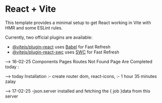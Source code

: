 # React + Vite

This template provides a minimal setup to get React working in Vite with HMR and some ESLint rules.

Currently, two official plugins are available:

- [@vitejs/plugin-react](https://github.com/vitejs/vite-plugin-react/blob/main/packages/plugin-react/README.md) uses [Babel](https://babeljs.io/) for Fast Refresh
- [@vitejs/plugin-react-swc](https://github.com/vitejs/vite-plugin-react-swc) uses [SWC](https://swc.rs/) for Fast Refresh


--> 16-02-25
Components 
Pages Routes
Not Found Page Are Completed today :

--> today Installation :- create router dom, react-icons, :- 1 hour 35 minutes zalay


--> 17-02-25
-json.server installed and fetching the { job }data from this server 


